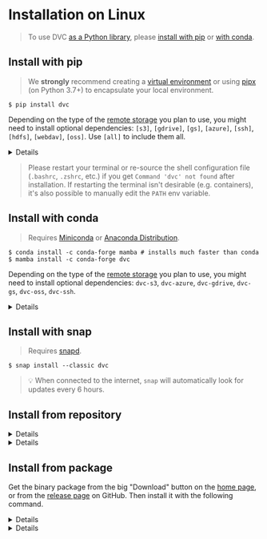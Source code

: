 # Installation on Linux

> To use DVC [as a Python library](/doc/api-reference), please
> [install with pip](#install-with-pip) or [with conda](#install-with-conda).

## Install with pip

> We **strongly** recommend creating a
> [virtual environment](https://python.readthedocs.io/en/stable/library/venv.html)
> or using
> [pipx](https://packaging.python.org/guides/installing-stand-alone-command-line-tools/)
> (on Python 3.7+) to encapsulate your local environment.

```dvc
$ pip install dvc
```

Depending on the type of the [remote storage](/doc/command-reference/remote) you
plan to use, you might need to install optional dependencies: `[s3]`,
`[gdrive]`, `[gs]`, `[azure]`, `[ssh]`, `[hdfs]`, `[webdav]`, `[oss]`. Use
`[all]` to include them all.

<details>

### Example: with support for Amazon S3 storage

```dvc
$ pip install "dvc[s3]"
```

In this case it installs the `boto3` library along with DVC.

</details>

> Please restart your terminal or re-source the shell configuration file
> (`.bashrc`, `.zshrc`, etc.) if you get `Command 'dvc' not found` after
> installation. If restarting the terminal isn't desirable (e.g. containers),
> it's also possible to manually edit the `PATH` env variable.

## Install with conda

> Requires [Miniconda](https://docs.conda.io/en/latest/miniconda.html) or
> [Anaconda Distribution](https://docs.anaconda.com/anaconda/).

```dvc
$ conda install -c conda-forge mamba # installs much faster than conda
$ mamba install -c conda-forge dvc
```

Depending on the type of the [remote storage](/doc/command-reference/remote) you
plan to use, you might need to install optional dependencies: `dvc-s3`,
`dvc-azure`, `dvc-gdrive`, `dvc-gs`, `dvc-oss`, `dvc-ssh`.

<details>

### Example: with support for Amazon S3 storage

```dvc
$ conda install -c conda-forge mamba
$ mamba install -c conda-forge dvc-s3
```

In this case it installs the `boto3` library along with DVC.

</details>

## Install with snap

> Requires [snapd](https://snapcraft.io/docs/installing-snapd).

```dvc
$ snap install --classic dvc
```

> 💡 When connected to the internet, `snap` will automatically look for updates
> every 6 hours.

## Install from repository

<details>

### On Debian/Ubuntu

```dvc
$ sudo wget \
       https://dvc.org/deb/dvc.list \
       -O /etc/apt/sources.list.d/dvc.list
$ wget -qO - https://dvc.org/deb/iterative.asc | sudo apt-key add -
$ sudo apt update
$ sudo apt install dvc
```

</details>

<details>

### On Fedora/CentOS

```dvc
$ sudo wget \
       https://dvc.org/rpm/dvc.repo \
       -O /etc/yum.repos.d/dvc.repo
$ sudo rpm --import https://dvc.org/rpm/iterative.asc
$ sudo yum update
$ sudo yum install dvc
```

</details>

## Install from package

Get the binary package from the big "Download" button on the [home page](/), or
from the [release page](https://github.com/iterative/dvc/releases/) on GitHub.
Then install it with the following command.

<details>

### On Debian/Ubuntu

```dvc
$ sudo apt install ./dvc_0.62.1_amd64.deb
```

</details>

<details>

### On Fedora/CentOS

```dvc
$ sudo yum install dvc-0.62.1-1.x86_64.rpm
```

</details>
